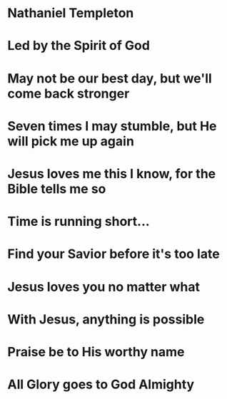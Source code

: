 # Nathaniel Templeton
# Led by the Spirit of God
# May not be our best day, but we'll come back stronger
# Seven times I may stumble, but He will pick me up again
# Jesus loves me this I know, for the Bible tells me so
# Time is running short... 
# Find your Savior before it's too late
# Jesus loves you no matter what
# With Jesus, anything is possible
# Praise be to His worthy name
# All Glory goes to God Almighty
